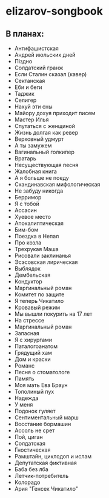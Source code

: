 # elizarov-songbook

## В планах:

- Антифашистская
- Андрей июльских дней
- Пiздно
- Солдатский гранж
- Если Сталин сказал (кавер)
- Сектанская
- Еби и беги
- Таджик
- Селигер
- Нахуй эти сны
- Майору дохуя приходит писем
- Мастер Илья
- Спутаться с женщиной
- Жизнь долгая как ревер
- Верховный удмурт
- А ты замужем
- Вагинальный голкипер
- Вратарь
- Несуществующая песня
- Жалобная книга
- А я больше не поеду
- Скандинавская мифологическая
- Не забуду никогда
- Берримор
- Я с тобой
- Ассасин
- Хуевое место
- Апокалиптическая
- Бим-бом
- Поездка в Непал
- Про козла
- Трехрукая Маша
- Рисовали заклинанья
- Эсэсовская лирическая
- Выблядок
- Дембельская
- Кондуктор
- Маргинальный роман
- Комитет по защите
- Я теперь Чикатило
- Кровавый режим
- Мы вышли покурить на 17 лет
- На стрессе
- Маргинальный роман
- Запасная
- Я с хирургами
- Паталогоанатом
- Грядущий хам
- Дом и краски
- Романс
- Песня о стоматологе
- Память
- Моя мать Ева Браун
- Тополиный пух
- Надежда
- У меня
- Подонок гуляет
- Сентиментальный марш
- Восстание бормашин
- Ассоль не срет
- Пой, циган
- Солдатская
- Гностическая
- Рамштайн, циклодоп и ислам
- Депутатская фиктивная
- Баба без лба
- Летчик-потребитель
- Колорадо
- Ария "Генсек Чикатило"
  



